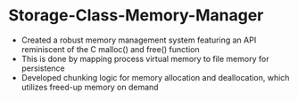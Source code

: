 # Storage-Class-Memory-Manager
<ul>
  <li> Created a robust memory management system featuring an API reminiscent of the C malloc() and free() function
  <li> This is done by mapping process virtual memory to file memory for persistence </li>
  <li> Developed chunking logic for memory allocation and deallocation, which utilizes freed-up memory on demand </li>
</ul>
